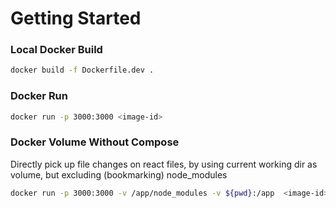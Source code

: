 # Getting Started

### Local Docker Build

```bash
docker build -f Dockerfile.dev .
```


### Docker Run 

```bash
docker run -p 3000:3000 <image-id>
```

### Docker Volume Without Compose
Directly pick up file changes on react files, by using current working dir as volume,
but excluding (bookmarking) node_modules
```bash
docker run -p 3000:3000 -v /app/node_modules -v ${pwd}:/app  <image-id>
```
